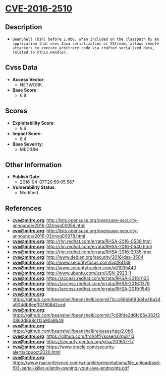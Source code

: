 
# [CVE-2016-2510](http://lists.opensuse.org/opensuse-security-announce/2016-03/msg00056.html)

## Description

- `BeanShell (bsh) before 2.0b6, when included on the classpath by an application that uses Java serialization or XStream, allows remote attackers to execute arbitrary code via crafted serialized data, related to XThis.Handler.`

## Cvss Data

- **Access Vector**:
  - NETWORK
- **Base Score**:
  - 6.8

## Scores

- **Exploitability Score**:
  - 8.6
- **Impact Score**:
  - 6.4
- **Base Severity**:
  - MEDIUM

## Other Information

- **Publish Date**:
  - 2016-04-07T20:59:05.567
- **Vulnerability Status**:
  - Modified

## References

- **cve@mitre.org**: http://lists.opensuse.org/opensuse-security-announce/2016-03/msg00056.html
- **cve@mitre.org**: http://lists.opensuse.org/opensuse-security-announce/2016-03/msg00078.html
- **cve@mitre.org**: http://rhn.redhat.com/errata/RHSA-2016-0539.html
- **cve@mitre.org**: http://rhn.redhat.com/errata/RHSA-2016-0540.html
- **cve@mitre.org**: http://rhn.redhat.com/errata/RHSA-2016-2035.html
- **cve@mitre.org**: http://www.debian.org/security/2016/dsa-3504
- **cve@mitre.org**: http://www.securityfocus.com/bid/84139
- **cve@mitre.org**: http://www.securitytracker.com/id/1035440
- **cve@mitre.org**: http://www.ubuntu.com/usn/USN-2923-1
- **cve@mitre.org**: https://access.redhat.com/errata/RHSA-2016:1135
- **cve@mitre.org**: https://access.redhat.com/errata/RHSA-2016:1376
- **cve@mitre.org**: https://access.redhat.com/errata/RHSA-2019:1545
- **cve@mitre.org**: https://github.com/beanshell/beanshell/commit/1ccc66bb693d4e46a34a904db8eeff07808d2ced
- **cve@mitre.org**: https://github.com/beanshell/beanshell/commit/7c68fde2d6fc65e362f20863d868c112a90a9b49
- **cve@mitre.org**: https://github.com/beanshell/beanshell/releases/tag/2.0b6
- **cve@mitre.org**: https://github.com/frohoff/ysoserial/pull/13
- **cve@mitre.org**: https://security.gentoo.org/glsa/201607-17
- **cve@mitre.org**: https://www.oracle.com/security-alerts/cpuoct2020.html
- **cve@mitre.org**: https://www.rsaconference.com/writable/presentations/file_upload/asd-f03-serial-killer-silently-pwning-your-java-endpoints.pdf
